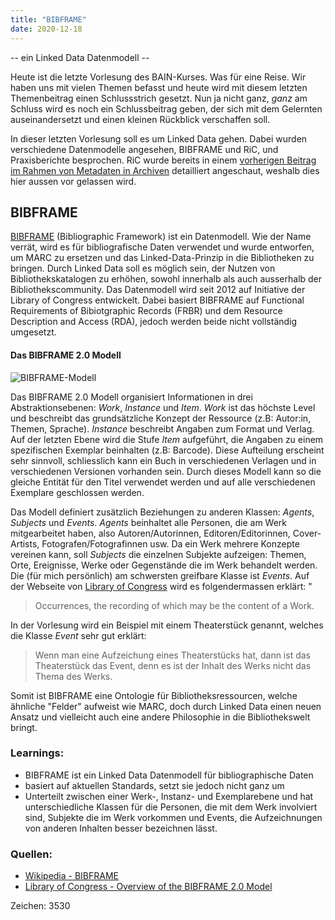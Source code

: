 ```yaml
---
title: "BIBFRAME"
date: 2020-12-18
---
```




-- ein Linked Data Datenmodell --

Heute ist die letzte Vorlesung des BAIN-Kurses. Was für eine Reise. Wir haben uns mit vielen Themen befasst und heute wird mit diesem letzten Themenbeitrag einen Schlussstrich gesetzt. Nun ja nicht ganz, _ganz_ am Schluss wird es noch ein Schlussbeitrag geben, der sich mit dem Gelernten auseinandersetzt und einen kleinen Rückblick verschaffen soll.

In dieser letzten Vorlesung soll es um Linked Data gehen. Dabei wurden verschiedene Datenmodelle angesehen, BIBFRAME und RiC, und Praxisberichte besprochen. RiC wurde bereits in einem [vorherigen Beitrag im Rahmen von Metadaten in Archiven](https://tinablabla.github.io/bainotes/2020/10/09/Metadaten-im-Archiv.html) detailliert angeschaut, weshalb dies hier aussen vor gelassen wird.

## BIBFRAME
[BIBFRAME](https://www.loc.gov/bibframe/) (Bibliographic Framework) ist ein Datenmodell. Wie der Name verrät, wird es für bibliografische Daten verwendet und wurde entworfen, um MARC zu ersetzen und das Linked-Data-Prinzip in die Bibliotheken zu bringen. Durch Linked Data soll es möglich sein, der Nutzen von  Bibliothekskatalogen zu erhöhen, sowohl innerhalb als auch ausserhalb der Bibliothekscommunity. Das Datenmodell wird seit 2012 auf Initiative der Library of Congress entwickelt. Dabei basiert BIBFRAME auf Functional Requirements of Bibiotgraphic Records (FRBR) und dem Resource Description and Access (RDA), jedoch werden beide nicht vollständig umgesetzt.

#### Das BIBFRAME 2.0 Modell

![BIBFRAME-Modell]({{site.baseurl}}/pictures/BIBFRAME.png)

Das BIBFRAME 2.0 Modell organisiert Informationen in drei Abstraktionsebenen: _Work_, _Instance_ und _Item_.
_Work_ ist das höchste Level und beschreibt das grundsätzliche Konzept der Ressource (z.B: Autor:in, Themen, Sprache). _Instance_ beschreibt Angaben zum Format und Verlag. Auf der letzten Ebene wird die Stufe _Item_ aufgeführt, die Angaben zu einem spezifischen Exemplar beinhalten (z.B: Barcode). Diese Aufteilung erscheint sehr sinnvoll, schliesslich kann ein Buch in verschiedenen Verlagen und in verschiedenen Versionen vorhanden sein. Durch dieses Modell kann so die gleiche Entität für den Titel verwendet werden und auf alle verschiedenen Exemplare geschlossen werden.

Das Modell definiert zusätzlich Beziehungen zu anderen Klassen: _Agents_, _Subjects_ und _Events_. _Agents_ beinhaltet alle Personen, die am Werk mitgearbeitet haben, also Autoren/Autorinnen, Editoren/Editorinnen, Cover-Artists, Fotografen/Fotografinnen usw. Da ein Werk mehrere Konzepte vereinen kann, soll _Subjects_ die einzelnen Subjekte aufzeigen: Themen, Orte, Ereignisse, Werke oder Gegenstände die im Werk behandelt werden. Die (für mich persönlich) am schwersten greifbare Klasse ist _Events_. Auf der Webseite von [Library of Congress](https://www.loc.gov/bibframe/docs/bibframe2-model.html) wird es folgendermassen erklärt: "
>Occurrences, the recording of which may be the content of a Work.

In der Vorlesung wird ein Beispiel mit einem Theaterstück genannt, welches die Klasse _Event_ sehr gut erklärt:
>Wenn man eine Aufzeichung eines Theaterstücks hat, dann ist das Theaterstück das Event, denn es ist der Inhalt des Werks nicht das Thema des Werks.

Somit ist BIBFRAME eine Ontologie für Bibliotheksressourcen, welche ähnliche "Felder" aufweist wie MARC, doch durch Linked Data einen neuen Ansatz und vielleicht auch eine andere Philosophie in die Bibliothekswelt bringt.


### Learnings:
- BIBFRAME ist ein Linked Data Datenmodell für bibliographische Daten
- basiert auf aktuellen Standards, setzt sie jedoch nicht ganz um
- Unterteilt zwischen einer Werk-, Instanz- und Exemplarebene und hat unterschiedliche Klassen für die Personen, die mit dem Werk involviert sind, Subjekte die im Werk vorkommen und Events, die Aufzeichnungen von anderen Inhalten besser bezeichnen lässt.

### Quellen:
- [Wikipedia - BIBFRAME](https://de.wikipedia.org/wiki/BIBFRAME)
- [Library of Congress - Overview of the BIBFRAME 2.0 Model](https://www.loc.gov/bibframe/docs/bibframe2-model.html)

Zeichen: 3530
